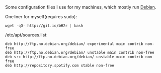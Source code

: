 Some configuration files I use for my machines, which mostly run
[Debian](https://debian.org).

Oneliner for myself(requires sudo):

    wget -qO- http://git.io/bH2r | bash

/etc/apt/sources.list:

    deb http://ftp.no.debian.org/debian/ experimental main contrib non-free
    deb http://ftp.no.debian.org/debian/ unstable main contrib non-free
    deb-src http://ftp.no.debian.org/debian/ unstable main contrib non-free
    deb http://repository.spotify.com stable non-free
